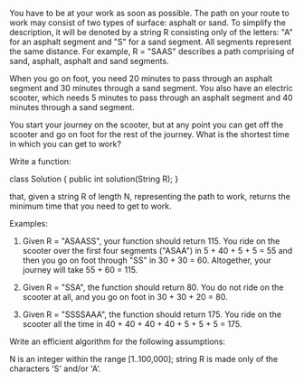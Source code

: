You have to be at your work as soon as possible. The path on your route to work may consist of two types of surface:
asphalt or sand. To simplify the description, it will be denoted by a string R consisting only of the letters: "A" for
an asphalt segment and "S" for a sand segment. All segments represent the same distance. For example, R = "SAAS"
describes a path comprising of sand, asphalt, asphalt and sand segments.

When you go on foot, you need 20 minutes to pass through an asphalt segment and 30 minutes through a sand segment. You
also have an electric scooter, which needs 5 minutes to pass through an asphalt segment and 40 minutes through a sand
segment.

You start your journey on the scooter, but at any point you can get off the scooter and go on foot for the rest of the
journey. What is the shortest time in which you can get to work?

Write a function:

class Solution { public int solution(String R); }

that, given a string R of length N, representing the path to work, returns the minimum time that you need to get to
work.

Examples:

1. Given R = "ASAASS", your function should return 115. You ride on the scooter over the first four segments ("ASAA") in
   5 + 40 + 5 + 5 = 55 and then you go on foot through "SS" in 30 + 30 = 60. Altogether, your journey will take 55 +
   60 = 115.

2. Given R = "SSA", the function should return 80. You do not ride on the scooter at all, and you go on foot in 30 +
   30 + 20 = 80.

3. Given R = "SSSSAAA", the function should return 175. You ride on the scooter all the time in 40 + 40 + 40 + 40 + 5 +
   5 + 5 = 175.

Write an efficient algorithm for the following assumptions:

N is an integer within the range [1..100,000];
string R is made only of the characters 'S' and/or 'A'.